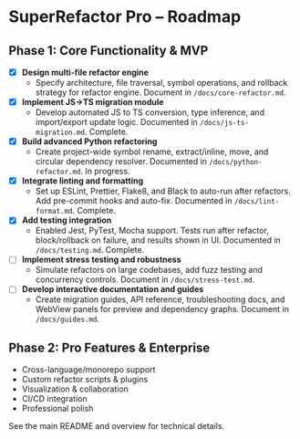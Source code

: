 # SuperRefactor Pro – Roadmap

## Phase 1: Core Functionality & MVP
  
- [x] **Design multi-file refactor engine**
	- Specify architecture, file traversal, symbol operations, and rollback strategy for refactor engine. Document in `/docs/core-refactor.md`.
- [x] **Implement JS→TS migration module**
	- Develop automated JS to TS conversion, type inference, and import/export update logic. Documented in `/docs/js-ts-migration.md`. Complete.
- [x] **Build advanced Python refactoring**
	- Create project-wide symbol rename, extract/inline, move, and circular dependency resolver. Documented in `/docs/python-refactor.md`. In progress.
- [x] **Integrate linting and formatting**
	- Set up ESLint, Prettier, Flake8, and Black to auto-run after refactors. Add pre-commit hooks and auto-fix. Documented in `/docs/lint-format.md`. Complete.
- [x] **Add testing integration**
	- Enabled Jest, PyTest, Mocha support. Tests run after refactor, block/rollback on failure, and results shown in UI. Documented in `/docs/testing.md`. Complete.
- [ ] **Implement stress testing and robustness**
	- Simulate refactors on large codebases, add fuzz testing and concurrency controls. Document in `/docs/stress-test.md`.
- [ ] **Develop interactive documentation and guides**
	- Create migration guides, API reference, troubleshooting docs, and WebView panels for preview and dependency graphs. Document in `/docs/guides.md`.

## Phase 2: Pro Features & Enterprise
- Cross-language/monorepo support
- Custom refactor scripts & plugins
- Visualization & collaboration
- CI/CD integration
- Professional polish

See the main README and overview for technical details.